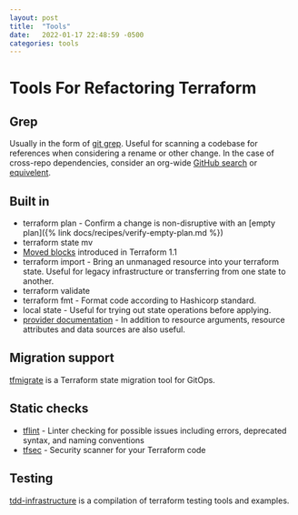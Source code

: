 ```yaml
---
layout: post
title:  "Tools"
date:   2022-01-17 22:48:59 -0500
categories: tools 
---
```


# Tools For Refactoring Terraform
## Grep

Usually in the form of [git grep](https://git-scm.com/book/en/v2/Git-Tools-Searching). Useful for scanning a codebase for references when considering a rename or other change. In the case of cross-repo dependencies, consider an org-wide [GitHub search](https://docs.github.com/en/github/searching-for-information-on-github/searching-on-github/searching-code#search-within-a-users-or-organizations-repositories) or [equivelent](https://support.atlassian.com/bitbucket-cloud/docs/search-in-bitbucket-cloud/).

## Built in
* terraform plan - Confirm a change is non-disruptive with an [empty plan]({% link docs/recipes/verify-empty-plan.md %})
* terraform state mv
* [Moved blocks](https://learn.hashicorp.com/tutorials/terraform/move-config) introduced in Terraform 1.1
* terraform import - Bring an unmanaged resource into your terraform state. Useful for legacy infrastructure or transferring from one state to another.
* terraform validate
* terraform fmt - Format code according to Hashicorp standard.
* local state - Useful for trying out state operations before applying.
* [provider documentation](https://registry.terraform.io/providers/hashicorp/aws/latest/docs) - In addition to resource arguments, resource attributes and data sources are also useful.

## Migration support

[tfmigrate](https://github.com/minamijoyo/tfmigrate) is a Terraform state migration tool for GitOps. 


## Static checks
* [tflint](https://github.com/terraform-linters/tflint) - Linter checking for possible issues including errors, deprecated syntax, and naming conventions
* [tfsec](https://github.com/aquasecurity/tfsec) - Security scanner for your Terraform code

## Testing

[tdd-infrastructure](https://github.com/joatmon08/tdd-infrastructure) is a compilation of terraform testing tools and examples.





